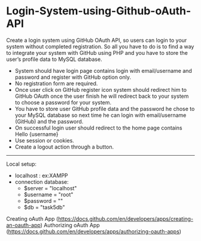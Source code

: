 # Login-System-using-Github-oAuth-API
Create a login system using GitHub OAuth API, so users can login to your system without completed registration. So all you have to do is to find a way to integrate your system with GitHub using PHP and you have to store the user’s profile data to MySQL database.
- System should have login page contains login with email/username and password and register with GitHub option only.
- No registration form are required.
- Once user click on GitHub register icon system should redirect him to GitHub OAuth once the user finish he will redirect back to your system to choose a password for your system.
- You have to store user GitHub profile data and the password he chose to your MySQL database so next time he can login with email/username (GitHub) and the password.
- On successful login user should redirect to the home page contains Hello {username}
- Use session or cookies.
- Create a logout action through a button.
-----------------------------------------------------------------------------------------------------------------------------
Local setup:
- localhost : ex:XAMPP
- connection database:
  - $server = "localhost"
  - $username = "root"
  - $password = ""
  - $db = "task5db"
  
Creating oAuth App (https://docs.github.com/en/developers/apps/creating-an-oauth-app)
Authorizing oAuth App (https://docs.github.com/en/developers/apps/authorizing-oauth-apps)
